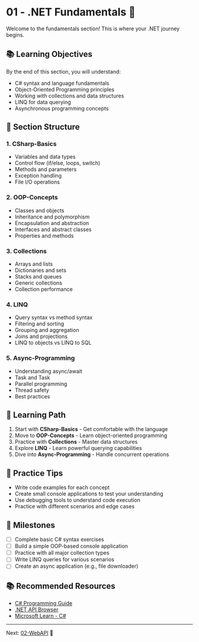 # 01 - .NET Fundamentals 🎯

Welcome to the fundamentals section! This is where your .NET journey begins.

## 📚 Learning Objectives

By the end of this section, you will understand:
- C# syntax and language fundamentals
- Object-Oriented Programming principles
- Working with collections and data structures
- LINQ for data querying
- Asynchronous programming concepts

## 📁 Section Structure

### 1. CSharp-Basics
- Variables and data types
- Control flow (if/else, loops, switch)
- Methods and parameters
- Exception handling
- File I/O operations

### 2. OOP-Concepts
- Classes and objects
- Inheritance and polymorphism
- Encapsulation and abstraction
- Interfaces and abstract classes
- Properties and methods

### 3. Collections
- Arrays and lists
- Dictionaries and sets
- Stacks and queues
- Generic collections
- Collection performance

### 4. LINQ
- Query syntax vs method syntax
- Filtering and sorting
- Grouping and aggregation
- Joins and projections
- LINQ to objects vs LINQ to SQL

### 5. Async-Programming
- Understanding async/await
- Task and Task<T>
- Parallel programming
- Thread safety
- Best practices

## 🎯 Learning Path

1. Start with **CSharp-Basics** - Get comfortable with the language
2. Move to **OOP-Concepts** - Learn object-oriented programming
3. Practice with **Collections** - Master data structures
4. Explore **LINQ** - Learn powerful querying capabilities
5. Dive into **Async-Programming** - Handle concurrent operations

## 📝 Practice Tips

- Write code examples for each concept
- Create small console applications to test your understanding
- Use debugging tools to understand code execution
- Practice with different scenarios and edge cases

## 🎯 Milestones

- [ ] Complete basic C# syntax exercises
- [ ] Build a simple OOP-based console application
- [ ] Practice with all major collection types
- [ ] Write LINQ queries for various scenarios
- [ ] Create an async application (e.g., file downloader)

## 📚 Recommended Resources

- [C# Programming Guide](https://docs.microsoft.com/en-us/dotnet/csharp/)
- [.NET API Browser](https://docs.microsoft.com/en-us/dotnet/api/)
- [Microsoft Learn - C#](https://docs.microsoft.com/en-us/learn/paths/csharp-first-steps/)

---
Next: [02-WebAPI](../02-WebAPI/README.md) 🚀